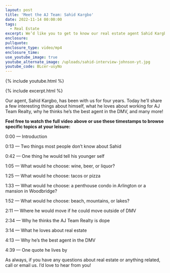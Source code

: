 ```yaml
---
layout: post
title: 'Meet the AJ Team: Sahid Kargbo'
date: 2022-11-14 00:00:00
tags:
  - Real Estate
excerpt: We’d like you to get to know our real estate agent Sahid Kargbo better.
enclosure:
pullquote:
enclosure_type: video/mp4
enclosure_time:
use_youtube_image: true
youtube_alternate_image: /uploads/sahid-interview-johnson-yt.jpg
youtube_code: BLcer-usyNo
---
```

{% include youtube.html %}

{% include excerpt.html %}

Our agent, Sahid Kargbo, has been with us for four years. Today he’ll share a few interesting things about himself, what he loves about working for AJ Team Realty, why he thinks he’s the best agent in the DMV, and many more\!

**Feel free to watch the full video above or use these timestamps to browse specific topics at your leisure:**

0:00 — Introduction

0:13 — Two things most people don’t know about Sahid

0:42 — One thing he would tell his younger self

1:05 — What would he choose: wine, beer, or liquor?

1:25 — What would he choose: tacos or pizza

1:33 — What would he choose: a penthouse condo in Arlington or a mansion in Woodbridge?

1:52 — What would he choose: beach, mountains, or lakes?

2:11 — Where he would move if he could move outside of DMV

2:34 — Why he thinks the AJ Team Realty is dope

3:14 — What he loves about real estate

4:13 — Why he’s the best agent in the DMV

4:39 — One quote he lives by

As always, if you have any questions about real estate or anything related, call or email us. I’d love to hear from you\!